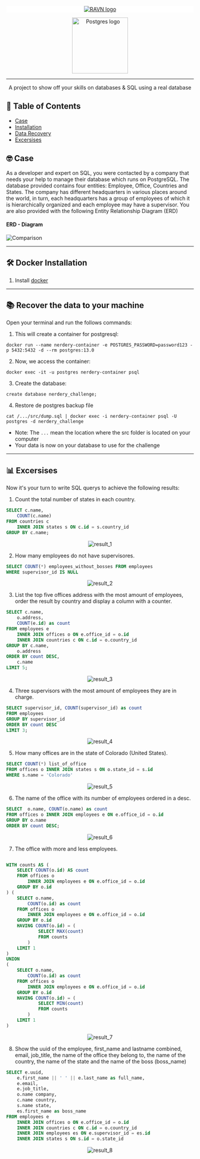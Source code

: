 <p align="center" style="background-color:white">
 <a href="https://www.ravn.co/" rel="noopener">
 <img src="https://www.ravn.co/img/logo-ravn.png" alt="RAVN logo"></a>
</p>
<p align="center">
 <a href="https://www.postgresql.org/" rel="noopener">
 <img src="https://www.postgresql.org/media/img/about/press/elephant.png" alt="Postgres logo" width="150px"></a>
</p>

---

<p align="center">A project to show off your skills on databases & SQL using a real database</p>

## 📝 Table of Contents

- [Case](#case)
- [Installation](#installation)
- [Data Recovery](#data_recovery)
- [Excersises](#excersises)

## 🤓 Case <a name = "case"></a>

As a developer and expert on SQL, you were contacted by a company that needs your help to manage their database which runs on PostgreSQL. The database provided contains four entities: Employee, Office, Countries and States. The company has different headquarters in various places around the world, in turn, each headquarters has a group of employees of which it is hierarchically organized and each employee may have a supervisor. You are also provided with the following Entity Relationship Diagram (ERD)

#### ERD - Diagram <br>

![Comparison](src/ERD.png) <br>

---

## 🛠️ Docker Installation <a name = "installation"></a>

1. Install [docker](https://docs.docker.com/engine/install/)

---

## 📚 Recover the data to your machine <a name = "data_recovery"></a>

Open your terminal and run the follows commands:

1. This will create a container for postgresql:

```
docker run --name nerdery-container -e POSTGRES_PASSWORD=password123 -p 5432:5432 -d --rm postgres:13.0
```

2. Now, we access the container:

```
docker exec -it -u postgres nerdery-container psql
```

3. Create the database:

```
create database nerdery_challenge;
```

4. Restore de postgres backup file

```
cat /.../src/dump.sql | docker exec -i nerdery-container psql -U postgres -d nerdery_challenge
```

- Note: The `...` mean the location where the src folder is located on your computer
- Your data is now on your database to use for the challenge

---

## 📊 Excersises <a name = "excersises"></a>

Now it's your turn to write SQL querys to achieve the following results:

1. Count the total number of states in each country.

```sql
SELECT c.name,
    COUNT(c.name)
FROM countries c
    INNER JOIN states s ON c.id = s.country_id
GROUP BY c.name;
```

<p align="center">
 <img src="src/results/result1.png" alt="result_1"/>
</p>

2. How many employees do not have supervisores.

```sql
SELECT COUNT(*) employees_without_bosses FROM employees 
WHERE supervisor_id IS NULL
```

<p align="center">
 <img src="src/results/result2.png" alt="result_2"/>
</p>

3. List the top five offices address with the most amount of employees, order the result by country and display a column with a counter.

```sql
SELECT c.name,
    o.address,
    COUNT(e.id) as count
FROM employees e
    INNER JOIN offices o ON e.office_id = o.id
    INNER JOIN countries c ON c.id = o.country_id
GROUP BY c.name,
    o.address
ORDER BY count DESC,
    c.name
LIMIT 5;
```

<p align="center">
 <img src="src/results/result3.png" alt="result_3"/>
</p>

4. Three supervisors with the most amount of employees they are in charge.

```sql
SELECT supervisor_id, COUNT(supervisor_id) as count 
FROM employees 
GROUP BY supervisor_id
ORDER BY count DESC
LIMIT 3;
```

<p align="center">
 <img src="src/results/result4.png" alt="result_4"/>
</p>

5. How many offices are in the state of Colorado (United States).

```sql
SELECT COUNT(*) list_of_office
FROM offices o INNER JOIN states s ON o.state_id = s.id
WHERE s.name = 'Colorado'
```

<p align="center">
 <img src="src/results/result5.png" alt="result_5"/>
</p>

6. The name of the office with its number of employees ordered in a desc.

```sql
SELECT  o.name, COUNT(o.name) as count
FROM offices o INNER JOIN employees e ON e.office_id = o.id
GROUP BY o.name
ORDER BY count DESC;
```

<p align="center">
 <img src="src/results/result6.png" alt="result_6"/>
</p>

7. The office with more and less employees.

```sql

WITH counts AS (
    SELECT COUNT(o.id) AS count
    FROM offices o
        INNER JOIN employees e ON e.office_id = o.id
    GROUP BY o.id
) (
    SELECT o.name,
        COUNT(o.id) as count
    FROM offices o
        INNER JOIN employees e ON e.office_id = o.id
    GROUP BY o.id
    HAVING COUNT(o.id) = (
            SELECT MAX(count)
            FROM counts
        )
    LIMIT 1
)
UNION
(
    SELECT o.name,
        COUNT(o.id) as count
    FROM offices o
        INNER JOIN employees e ON e.office_id = o.id
    GROUP BY o.id
    HAVING COUNT(o.id) = (
            SELECT MIN(count)
            FROM counts
        )
    LIMIT 1
)

```

<p align="center">
 <img src="src/results/result7.png" alt="result_7"/>
</p>

8. Show the uuid of the employee, first_name and lastname combined, email, job_title, the name of the office they belong to, the name of the country, the name of the state and the name of the boss (boss_name)

```sql
SELECT e.uuid,
    e.first_name || ' ' || e.last_name as full_name,
    e.email,
    e.job_title,
    o.name company,
    c.name country,
    s.name state,
    es.first_name as boss_name
FROM employees e
    INNER JOIN offices o ON e.office_id = o.id
    INNER JOIN countries c ON c.id = o.country_id
    INNER JOIN employees es ON e.supervisor_id = es.id
    INNER JOIN states s ON s.id = o.state_id
```

<p align="center">
 <img src="src/results/result8.png" alt="result_8"/>
</p>
